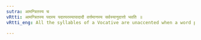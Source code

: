 ```yaml
---
sutra: आमन्त्रितस्य च
vRtti: आमन्त्रितस्य पदस्य पदात्परस्यापादादौ वर्त्तमानस्य सर्वस्यानुदात्तो भवति ॥
vRtti_eng: All the syllables of a Vocative are unaccented when a word precedes it, and it does not stand at the beginning of a hemistich.

---
```

